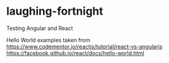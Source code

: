 # laughing-fortnight
Testing Angular and React

Hello World examples taken from
https://www.codementor.io/reactjs/tutorial/react-vs-angularjs
https://facebook.github.io/react/docs/hello-world.html
